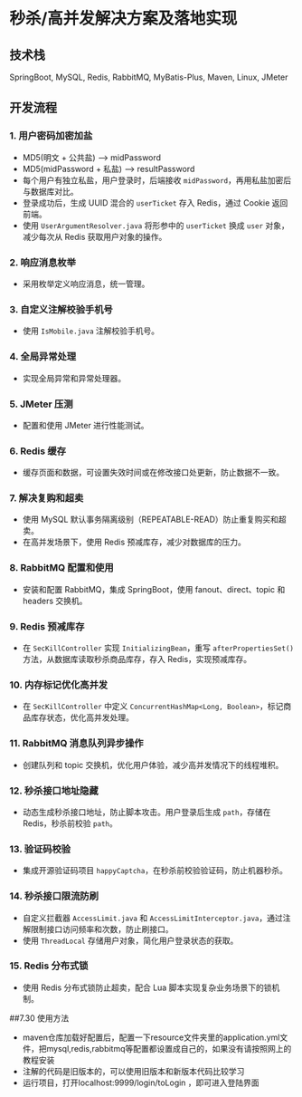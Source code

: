 # 秒杀/高并发解决方案及落地实现

## 技术栈
SpringBoot, MySQL, Redis, RabbitMQ, MyBatis-Plus, Maven, Linux, JMeter

## 开发流程

### 1. 用户密码加密加盐
- MD5(明文 + 公共盐) --> midPassword
- MD5(midPassword + 私盐) --> resultPassword
- 每个用户有独立私盐，用户登录时，后端接收 `midPassword`，再用私盐加密后与数据库对比。
- 登录成功后，生成 UUID 混合的 `userTicket` 存入 Redis，通过 Cookie 返回前端。
- 使用 `UserArgumentResolver.java` 将形参中的 `userTicket` 换成 `user` 对象，减少每次从 Redis 获取用户对象的操作。

### 2. 响应消息枚举
- 采用枚举定义响应消息，统一管理。

### 3. 自定义注解校验手机号
- 使用 `IsMobile.java` 注解校验手机号。

### 4. 全局异常处理
- 实现全局异常和异常处理器。

### 5. JMeter 压测
- 配置和使用 JMeter 进行性能测试。

### 6. Redis 缓存
- 缓存页面和数据，可设置失效时间或在修改接口处更新，防止数据不一致。

### 7. 解决复购和超卖
- 使用 MySQL 默认事务隔离级别（REPEATABLE-READ）防止重复购买和超卖。
- 在高并发场景下，使用 Redis 预减库存，减少对数据库的压力。

### 8. RabbitMQ 配置和使用
- 安装和配置 RabbitMQ，集成 SpringBoot，使用 fanout、direct、topic 和 headers 交换机。

### 9. Redis 预减库存
- 在 `SecKillController` 实现 `InitializingBean`，重写 `afterPropertiesSet()` 方法，从数据库读取秒杀商品库存，存入 Redis，实现预减库存。

### 10. 内存标记优化高并发
- 在 `SecKillController` 中定义 `ConcurrentHashMap<Long, Boolean>`，标记商品库存状态，优化高并发处理。

### 11. RabbitMQ 消息队列异步操作
- 创建队列和 topic 交换机，优化用户体验，减少高并发情况下的线程堆积。

### 12. 秒杀接口地址隐藏
- 动态生成秒杀接口地址，防止脚本攻击。用户登录后生成 `path`，存储在 Redis，秒杀前校验 `path`。

### 13. 验证码校验
- 集成开源验证码项目 `happyCaptcha`，在秒杀前校验验证码，防止机器秒杀。

### 14. 秒杀接口限流防刷
- 自定义拦截器 `AccessLimit.java` 和 `AccessLimitInterceptor.java`，通过注解限制接口访问频率和次数，防止刷接口。
- 使用 `ThreadLocal` 存储用户对象，简化用户登录状态的获取。

### 15. Redis 分布式锁
- 使用 Redis 分布式锁防止超卖，配合 Lua 脚本实现复杂业务场景下的锁机制。

##7.30 使用方法
- maven仓库加载好配置后，配置一下resource文件夹里的application.yml文件，把mysql,redis,rabbitmq等配置都设置成自己的，如果没有请按照网上的教程安装
- 注解的代码是旧版本的，可以使用旧版本和新版本代码比较学习
- 运行项目，打开localhost:9999/login/toLogin ，即可进入登陆界面
